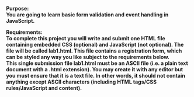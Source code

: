 <p>
<strong>Purpose:<strong><br> 
You are going to learn basic form validation and event handling in JavaScript.
</p>

<p>
  <strong>Requirements: </strong><br>
  To complete this project you will write and submit one HTML file containing embedded CSS (optional) and JavaScript (not optional). The file will be called lab1.html. This file contains a registration form, which can be styled any way you like subject to the requirements below.<br>
This single submission file lab1.html must be an ASCII file (i.e. a plain text document with a .html extension). You may create it with any editor but you must ensure that it is a text file. In other words, it should not contain anything except ASCII characters (including HTML tags/CSS rules/JavaScript and content).
</p>
